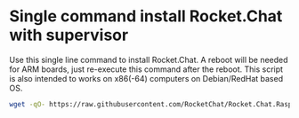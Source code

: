 # Single command install Rocket.Chat with supervisor

Use this single line command to install Rocket.Chat. A reboot will be needed for ARM boards, just re-execute this command after the reboot. This script is also intended to works on x86(-64) computers on Debian/RedHat based OS.

```sh
wget -qO- https://raw.githubusercontent.com/RocketChat/Rocket.Chat.RaspberryPi/master/CONTRIB/auto_install_with_supervisor_built_in/Rocket.Chat.sh | sh
```
